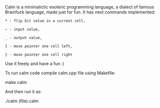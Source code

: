 Calm is a minimalictic esoteric programming language, a dialect of famous Brainfuck language, made just for fun. It has next commands implemented:
    
    * - flip bit value in a current cell,

    ~ - input value,
    
    _ - output value,

    { - move pointer one cell left,

    } - move pointer one cell right

Use it freely and have a fun :)



To run calm code compile calm.cpp file using Makefile:

make calm

And then run it as:

./calm (file).calm
